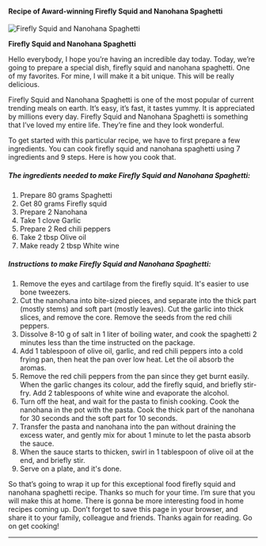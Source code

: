             

#### Recipe of Award-winning Firefly Squid and Nanohana Spaghetti

![Firefly Squid and Nanohana Spaghetti](https://img-global.cpcdn.com/recipes/6253902421819392/751x532cq70/firefly-squid-and-nanohana-spaghetti-recipe-main-photo.jpg)

**Firefly Squid and Nanohana Spaghetti**

Hello everybody, I hope you’re having an incredible day today. Today, we’re going to prepare a special dish, firefly squid and nanohana spaghetti. One of my favorites. For mine, I will make it a bit unique. This will be really delicious.

Firefly Squid and Nanohana Spaghetti is one of the most popular of current trending meals on earth. It’s easy, it’s fast, it tastes yummy. It is appreciated by millions every day. Firefly Squid and Nanohana Spaghetti is something that I’ve loved my entire life. They’re fine and they look wonderful.

To get started with this particular recipe, we have to first prepare a few ingredients. You can cook firefly squid and nanohana spaghetti using 7 ingredients and 9 steps. Here is how you cook that.

##### The ingredients needed to make Firefly Squid and Nanohana Spaghetti:

1.  Prepare 80 grams Spaghetti
2.  Get 80 grams Firefly squid
3.  Prepare 2 Nanohana
4.  Take 1 clove Garlic
5.  Prepare 2 Red chili peppers
6.  Take 2 tbsp Olive oil
7.  Make ready 2 tbsp White wine

##### Instructions to make Firefly Squid and Nanohana Spaghetti:

1.  Remove the eyes and cartilage from the firefly squid. It's easier to use bone tweezers.
2.  Cut the nanohana into bite-sized pieces, and separate into the thick part (mostly stems) and soft part (mostly leaves). Cut the garlic into thick slices, and remove the core. Remove the seeds from the red chili peppers.
3.  Dissolve 8-10 g of salt in 1 liter of boiling water, and cook the spaghetti 2 minutes less than the time instructed on the package.
4.  Add 1 tablespoon of olive oil, garlic, and red chili peppers into a cold frying pan, then heat the pan over low heat. Let the oil absorb the aromas.
5.  Remove the red chili peppers from the pan since they get burnt easily. When the garlic changes its colour, add the firefly squid, and briefly stir-fry. Add 2 tablespoons of white wine and evaporate the alcohol.
6.  Turn off the heat, and wait for the pasta to finish cooking. Cook the nanohana in the pot with the pasta. Cook the thick part of the nanohana for 30 seconds and the soft part for 10 seconds.
7.  Transfer the pasta and nanohana into the pan without draining the excess water, and gently mix for about 1 minute to let the pasta absorb the sauce.
8.  When the sauce starts to thicken, swirl in 1 tablespoon of olive oil at the end, and briefly stir.
9.  Serve on a plate, and it's done.

So that’s going to wrap it up for this exceptional food firefly squid and nanohana spaghetti recipe. Thanks so much for your time. I’m sure that you will make this at home. There is gonna be more interesting food in home recipes coming up. Don’t forget to save this page in your browser, and share it to your family, colleague and friends. Thanks again for reading. Go on get cooking!

* * *